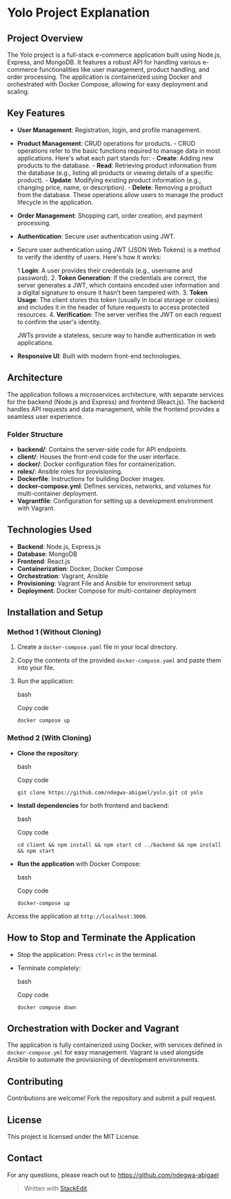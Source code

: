 # Yolo Project Explanation

## Project Overview

The Yolo project is a full-stack e-commerce application built using Node.js, Express, and MongoDB. It features a robust API for handling various e-commerce functionalities like user management, product handling, and order processing. The application is containerized using Docker and orchestrated with Docker Compose, allowing for easy deployment and scaling.

## Key Features

-   **User Management**: Registration, login, and profile management.
-   **Product Management**: CRUD operations for products.
		- CRUD operations refer to the basic functions required to manage data in most applications. Here's what each part stands for:
            -   **Create**: Adding new products to the database.
            -   **Read**: Retrieving product information from the database (e.g., listing all products or viewing details of a specific product).
            -   **Update**: Modifying existing product information (e.g., changing price, name, or description).
            -   **Delete**: Removing a product from the database.
        These operations allow users to manage the product lifecycle in the application.
-   **Order Management**: Shopping cart, order creation, and payment processing.
-   **Authentication**: Secure user authentication using JWT.
- Secure user authentication using JWT (JSON Web Tokens) is a method to verify the identity of users. Here's how it works:
	
	1  **Login**: A user provides their credentials (e.g., username and password).
	2.  **Token Generation**: If the credentials are correct, the server generates a JWT, which contains encoded user information and a digital signature to ensure it hasn’t been tampered with.
	3.  **Token Usage**: The client stores this token (usually in local storage or cookies) and includes it in the header of future requests to access protected resources.
	4.  **Verification**: The server verifies the JWT on each request to confirm the user's identity.

	JWTs provide a stateless, secure way to handle authentication in web applications.
-   **Responsive UI**: Built with modern front-end technologies.

## Architecture

The application follows a microservices architecture, with separate services for the backend (Node.js and Express) and frontend (React.js). The backend handles API requests and data management, while the frontend provides a seamless user experience.

### Folder Structure

-   **backend/**: Contains the server-side code for API endpoints.
-   **client/**: Houses the front-end code for the user interface.
-   **docker/**: Docker configuration files for containerization.
-   **roles/**: Ansible roles for provisioning.
- **Dockerfile**: Instructions for building Docker images.
-   **docker-compose.yml**: Defines services, networks, and volumes for multi-container deployment.
-   **Vagrantfile**: Configuration for setting up a development environment with Vagrant.

## Technologies Used

-   **Backend**: Node.js, Express.js
-   **Database**: MongoDB
-   **Frontend**: React.js
-   **Containerization**: Docker, Docker Compose
-   **Orchestration**: Vagrant, Ansible
-   **Provisioning**: Vagrant File and Ansible for environment setup
-   **Deployment**: Docker Compose for multi-container deployment

## Installation and Setup

### Method 1 (Without Cloning)

1.  Create a `docker-compose.yaml` file in your local directory.
2.  Copy the contents of the provided `docker-compose.yaml` and paste them into your file.
3.  Run the application:
    
    bash
    
    Copy code
    
    `docker compose up` 
    

### Method 2 (With Cloning)

-   **Clone the repository**:
    
    bash
    
    Copy code
    
    `git clone https://github.com/ndegwa-abigael/yolo.git
    cd yolo` 
    
-   **Install dependencies** for both frontend and backend:
    
    bash
    
    Copy code
    
    `cd client && npm install && npm start
    cd ../backend && npm install && npm start` 
    
-   **Run the application** with Docker Compose:
    
    bash
    
    Copy code
    
    `docker-compose up`
    

Access the application at `http://localhost:3000`.

## How to Stop and Terminate the Application

-   Stop the application: Press `ctrl+c` in the terminal.
-   Terminate completely:
    
    bash
    
    Copy code
    
    `docker compose down` 
    
## Orchestration with Docker and Vagrant

The application is fully containerized using Docker, with services defined in `docker-compose.yml` for easy management. Vagrant is used alongside Ansible to automate the provisioning of development environments.

## Contributing

Contributions are welcome! Fork the repository and submit a pull request.

## License

This project is licensed under the MIT License.

## Contact

For any questions, please reach out to https://github.com/ndegwa-abigael


> Written with [StackEdit](https://stackedit.io/).